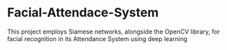 # Facial-Attendace-System
This project employs Siamese networks, alongside the OpenCV library, for facial recognition in its Attendance System using deep learning
